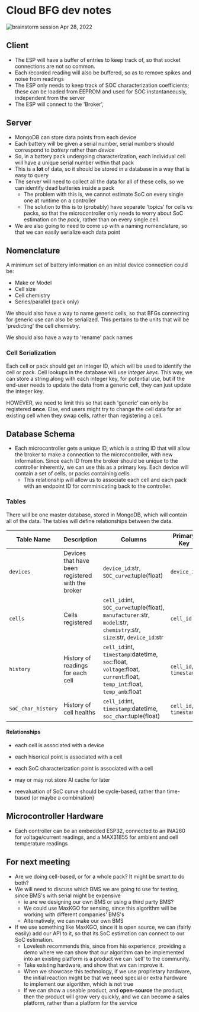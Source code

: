 # Cloud BFG dev notes

![brainstorm session Apr 28, 2022](img/brainstorm.png)

## Client

- The ESP will have a buffer of entries to keep track of, so that socket connections are not so common.
- Each recorded reading will also be buffered, so as to remove spikes and noise from readings
- The ESP only needs to keep track of SOC characterization coefficients; these can be loaded from EEPROM and used for SOC instantaneously, independent from the server
- The ESP will connect to the 'Broker', 

## Server

- MongoDB can store data points from each device
- Each battery will be given a serial number, serial numbers should correspond to *battery* rather than *device*
- So, in a battery pack undergoing characterization, each individual cell will have a unique serial number within that pack
- This is a **lot** of data, so it should be stored in a database in a way that is easy to query
- The server will need to collect all the data for all of these cells, so we can identify dead batteries inside a pack
  - The problem with this is, we cannot estimate SoC on every single one at runtime on a controller
  - The solution to this is to (probably) have separate 'topics' for cells vs packs, so that the microcontroller only needs to worry about SoC estimation on the *pack*, rather than on every single cell.
- We are also going to need to come up with a naming nomenclature, so that we can easily serialize each data point

## Nomenclature

A minimum set of battery information on an initial device connection could be:

- Make or Model
- Cell size
- Cell chemistry
- Series/parallel (pack only)

We should also have a way to name generic cells, so that BFGs connecting for generic use can also be serialized. This pertains to the units that will be 'predicting' the cell chemistry.

We should also have a way to 'rename' pack names

### Cell Serialization

Each cell or pack should get an integer ID, which will be used to identify the cell or pack. Cell lookups in the database will use *integer keys*. This way, we can store a string along with each integer key, for potential use, but if the end-user needs to update the data from a generic cell, they can just update the integer key.

HOWEVER, we need to limit this so that each 'generic' can only be registered **once**. Else, end users might try to change the cell data for an existing cell when they swap cells, rather than registering a cell.

## Database Schema

- Each microcontroller gets a unique ID, which is a string ID that will allow the broker to make a connection to the microcontroller, with new information. Since each ID from the broker should be unique to the controller inherently, we can use this as a primary key. Each device will contain a set of cells, or packs containing cells.
  - This relationship will allow us to associate each cell and each pack with an endpoint ID for comminicating back to the controller.

### Tables

There will be one master database, stored in MongoDB, which will contain all of the data. The tables will define relationships between the data.

| Table Name | Description | Columns | Primary Key |
| ---------- | ----------- | ------- | ------------ |
| `devices` | Devices that have been registered with the broker | `device_id`:str, `SOC_curve`:tuple(float) | `device_id` |
| `cells` | Cells registered | `cell_id`:int, `SOC_curve`:tuple(float), `manufacturer`:str, `model`:str, `chemistry`:str, `size`:str, `device_id`:str | `cell_id` |
| `history` | History of readings for each cell | `cell_id`:int, `timestamp`:datetime, `soc`:float, `voltage`:float, `current`:float, `temp_int`:float, `temp_amb`:float | `cell_id`, `timestamp` |
| `SoC_char_history` | History of cell healths | `cell_id`:int, `timestamp`:datetime, `soc_char`:tuple(float) | `cell_id`, `timestamp` |

#### Relationships

- each cell is associated with a device
- each hisorical point is associated with a cell
- each SoC characterization point is associated with a cell

- may or may not store AI cache for later
- reevaluation of SoC curve should be cycle-based, rather than time-based (or maybe a combination)

## Microcontroller Hardware

- Each controller can be an embedded ESP32, connected to an INA260 for voltage/current readings, and a MAX31855 for ambient and cell temperature readings

## For next meeting

- Are we doing cell-based, or for a whole pack? It might be smart to do both?
- We will need to discuss which BMS we are going to use for testing, since BMS's with serial might be expensive
  - ie are we designing our own BMS or using a third party BMS?
  - We could use MaxKGO for sensing, since this algorithm will be working with different companies' BMS's
  - Alternatively, we can make our own BMS
- If we use something like MaxKGO, since it is open source, we can (fairly easily) add our API to it, so that its SoC estimation can connect to our SoC estimation. 
  - Lovelesh recommends this, since from his experience, providing a demo where we can show that our algorithm can be implemented into an existing platform is a product we can 'sell' to the community.
  - Take existing hardware, and show that we can improve it.
  - When we showcase this technology, if we use proprietary hardware, the initial reaction might be that we need special or extra hardware to implement our algorithm, which is not true
  - If we can show a useable product, and **open-source** the product, then the product will grow very quickly, and we can become a sales platform, rather than a platform for the service
